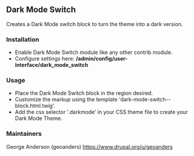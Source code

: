 ## Dark Mode Switch

Creates a Dark Mode switch block to turn the theme into a dark version.

### Installation

* Enable Dark Mode Switch module like any other contrib module.
* Configure settings here: **/admin/config/user-interface/dark_mode_switch**

### Usage

* Place the Dark Mode Switch block in the region desired.
* Customize the markup using the template 'dark-mode-switch--block.html.twig'.
* Add the css selector '.darkmode' in your CSS theme file to create your Dark Mode Theme.

### Maintainers

George Anderson (geoanders)
https://www.drupal.org/u/geoanders
